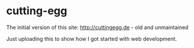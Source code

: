 # cutting-egg

The initial version of this site: http://cuttingegg.de - old and unmaintained

Just uploading this to show how I got started with web development.
